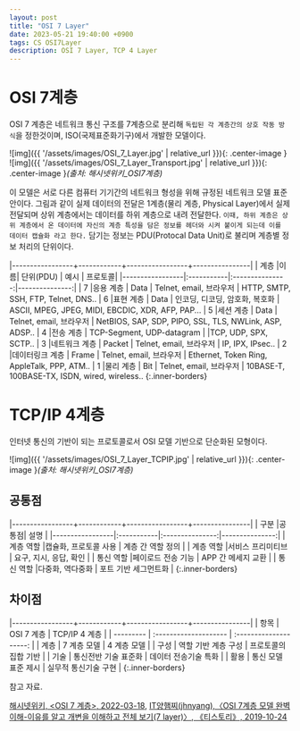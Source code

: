 ```yaml
---
layout: post
title: "OSI 7 Layer"
date: 2023-05-21 19:40:00 +0900
tags: CS OSI7Layer
description: OSI 7 Layer, TCP 4 Layer
---
```


# OSI 7계층

OSI 7 계층은 네트워크 통신 구조를 7계층으로 분리해 `독립된 각 계층간의 상호 작동 방식`을 정한것이며, ISO(국제표준화기구)에서 개발한 모델이다.

![img]({{ '/assets/images/OSI_7_Layer.jpg' | relative_url }}){: .center-image }
![img]({{ '/assets/images/OSI_7_Layer_Transport.jpg' | relative_url }}){: .center-image }_(출처: 해시넷위키\_OSI7계층)_

이 모델은 서로 다른 컴퓨터 기기간의 네트워크 형성을 위해 규정된 네트워크 모델 표준안이다.
그림과 같이 실제 데이터의 전달은 1계층(물리 계층, Physical Layer)에서 실제 전달되며 상위 계층에서는 데이터를 하위 계층으로 내려 전달한다.
`이때, 하위 계층은 상위 계층에서 온 데이터에 자신의 계층 특성을 담은 정보를 헤더와 시켜 붙이게 되는데 이를 데이터 캡슐화 라고 한다.`
담기는 정보는 PDU(Protocal Data Unit)로 불리며 계층별 정보 처리의 단위이다.

|-----------------+------------+-----------------+----------------|
| 계층 |이름| 단위(PDU) | 예시 | 프로토콜|
|-----------------|:-----------|:---------------:|---------------:|
| 7 |응용 계층 | Data | Telnet, email, 브라우저 | HTTP, SMTP, SSH, FTP, Telnet, DNS..
| 6 |표현 계층 | Data | 인코딩, 디코딩, 암호화, 복호화 | ASCII, MPEG, JPEG, MIDI, EBCDIC, XDR, AFP, PAP...
| 5 |세션 계층 | Data | Telnet, email, 브라우저 | NetBIOS, SAP, SDP, PIPO, SSL, TLS, NWLink, ASP, ADSP..
| 4 |전송 계층 | TCP-Segment, UDP-datagram | |TCP, UDP, SPX, SCTP..
| 3 |네트워크 계층 | Packet | Telnet, email, 브라우저 | IP, IPX, IPsec..
| 2 |데이터링크 계층 | Frame | Telnet, email, 브라우저 | Ethernet, Token Ring, AppleTalk, PPP, ATM..
| 1 |물리 계층 | Bit | Telnet, email, 브라우저 | 10BASE-T, 100BASE-TX, ISDN, wired, wireless..
{:.inner-borders}

# TCP/IP 4계층

인터넷 통신의 기반이 되는 프로토콜로서 OSI 모델 기반으로 단순화된 모형이다.

![img]({{ '/assets/images/OSI_7_Layer_TCPIP.jpg' | relative_url }}){: .center-image }_(출처: 해시넷위키\_OSI7계층)_

## 공통점

|-----------------+------------+-----------------+----------------|
| 구분 |공통점| 설명 |
|-----------------|:-----------|:---------------:|---------------:|
| 계층 역할 |캡슐화, 프로토콜 사용 | 계층 간 역할 정의 |
| 계층 역할 |서비스 프리미티브 | 요구, 지시, 응답, 확인 |
| 통신 역할 |페이로드 전송 기능 | APP 간 메세지 교환 |
| 통신 역할 |다중화, 역다중화 | 포트 기반 세그먼트화 |
{:.inner-borders}

## 차이점

|-----------------+------------+-----------------+----------------|
| 항목 | OSI 7 계층 | TCP/IP 4 계층 |
| --------- | :-------------------- | :--------------------: |
| 계층 | 7 계층 모델 | 4 계층 모델 |
| 구성 | 역할 기반 계층 구성 | 프로토콜의 집합 기반 |
| 기술 | 통신전반 기술 표준화 | 데이터 전송기술 특화 |
| 활용 | 통신 모델 표준 제시 | 실무적 통신기술 구현 |
{:.inner-borders}

참고 자료.

[해시넷위키, <OSI 7 계층>, 2022-03-18],
[IT양햄찌(jhnyang),〈OSI 7계층 모델 완벽 이해-이유를 알고 개변을 이해하고 전체 보기(7 layer)〉, 《티스토리》, 2019-10-24]

[해시넷위키, <OSI 7 계층>, 2022-03-18]: http://wiki.hash.kr/index.php/OSI_7_%EA%B3%84%EC%B8%B5
[IT양햄찌(jhnyang),〈OSI 7계층 모델 완벽 이해-이유를 알고 개변을 이해하고 전체 보기(7 layer)〉, 《티스토리》, 2019-10-24]: https://jhnyang.tistory.com/194

